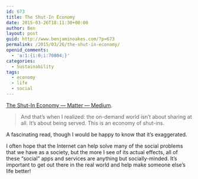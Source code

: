 ```yaml
---
id: 673
title: The Shut-In Economy
date: 2015-03-26T18:11:30+00:00
author: Ben
layout: post
guid: http://www.benjaminoakes.com/?p=673
permalink: /2015/03/26/the-shut-in-economy/
openid_comments:
  - 'a:1:{i:0;i:70804;}'
categories:
  - Sustainability
tags:
  - economy
  - life
  - social
---
```

[The Shut-In Economy — Matter — Medium](https://medium.com/matter/the-shut-in-economy-ec3ec1294816).

> And that&#8217;s when I realized: the on-demand world isn&#8217;t about sharing at all. It’s about being served. This is an economy of shut-ins.

A fascinating read, though I would be happy to know that it&#8217;s exaggerated.

I often hope that the Internet can help solve many of the social problems that we have as a society, but the more I see of its actual effects, all of these &#8220;social&#8221; apps and services are anything but socially-minded. It&#8217;s important to get out there in the real world and help make someone else&#8217;s life better!